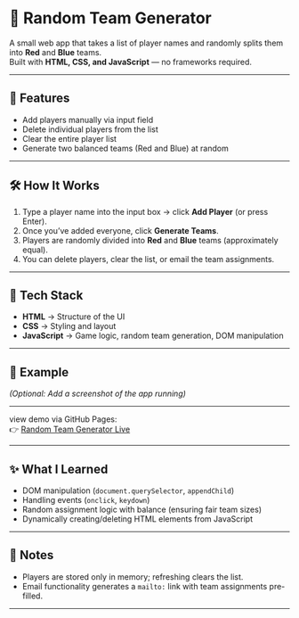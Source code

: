 # 🎲 Random Team Generator

A small web app that takes a list of player names and randomly splits them into **Red** and **Blue** teams.  
Built with **HTML, CSS, and JavaScript** — no frameworks required.

---

## 🚀 Features
- Add players manually via input field
- Delete individual players from the list
- Clear the entire player list
- Generate two balanced teams (Red and Blue) at random
---

## 🛠 How It Works
1. Type a player name into the input box → click **Add Player** (or press Enter).  
2. Once you’ve added everyone, click **Generate Teams**.  
3. Players are randomly divided into **Red** and **Blue** teams (approximately equal).  
4. You can delete players, clear the list, or email the team assignments.  

---

## 📂 Tech Stack
- **HTML** → Structure of the UI
- **CSS** → Styling and layout
- **JavaScript** → Game logic, random team generation, DOM manipulation

---

## 📸 Example
*(Optional: Add a screenshot of the app running)*  

---
view demo via GitHub Pages:  
👉 [Random Team Generator Live](https://your-username.github.io/RandomTeamGenerator/)

---

## ✨ What I Learned
- DOM manipulation (`document.querySelector`, `appendChild`)  
- Handling events (`onclick`, `keydown`)  
- Random assignment logic with balance (ensuring fair team sizes)  
- Dynamically creating/deleting HTML elements from JavaScript  

---

## 📌 Notes
- Players are stored only in memory; refreshing clears the list.  
- Email functionality generates a `mailto:` link with team assignments pre-filled.  

---
